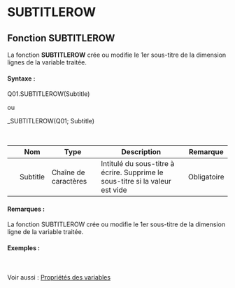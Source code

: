 # SUBTITLEROW

## Fonction SUBTITLEROW

La fonction **SUBTITLEROW** crée ou modifie le 1er sous-titre de la dimension lignes de la variable traitée.

#### Syntaxe :&nbsp;

Q01.SUBTITLEROW(Subtitle)

ou

\_SUBTITLEROW(Q01; Subtitle)

&nbsp;

| &nbsp; | **Nom** |**Type**|**Description**|**Remarque** |
| --- | --- | --- | --- | --- |
| &nbsp; | Subtitle | Chaîne de caractères | Intitulé du sous-titre à écrire. Supprime le sous-titre si la valeur est vide | Obligatoire |


#### Remarques :

La fonction SUBTITLEROW crée ou modifie le 1er sous-titre de la dimension ligne de la variable traitée.

#### Exemples :

&nbsp;

Voir aussi : [Propriétés des variables](<Modifierlesproprietesdesvariable.md>)
